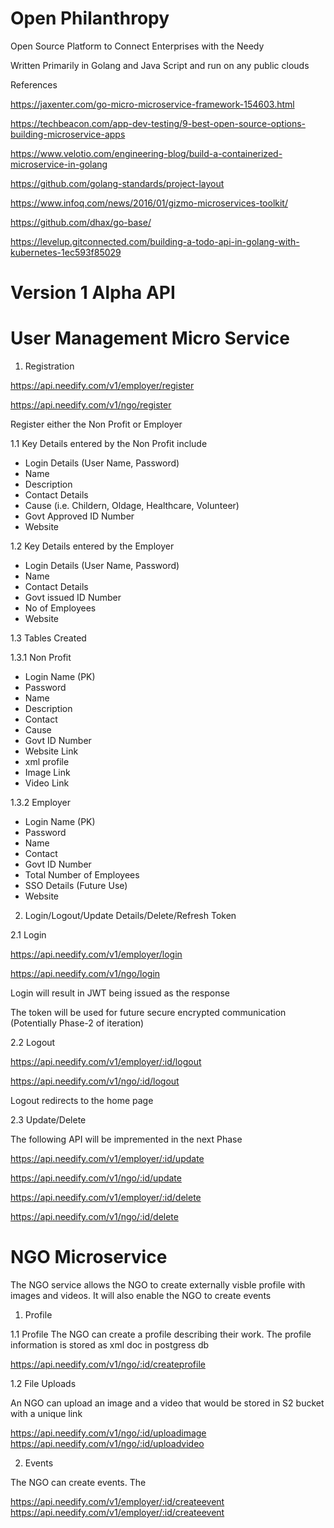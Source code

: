 # Open Philanthropy
Open Source Platform to Connect Enterprises with the Needy

Written Primarily in Golang and Java Script and run on any public clouds

References

https://jaxenter.com/go-micro-microservice-framework-154603.html

https://techbeacon.com/app-dev-testing/9-best-open-source-options-building-microservice-apps

https://www.velotio.com/engineering-blog/build-a-containerized-microservice-in-golang

https://github.com/golang-standards/project-layout

https://www.infoq.com/news/2016/01/gizmo-microservices-toolkit/

https://github.com/dhax/go-base/

https://levelup.gitconnected.com/building-a-todo-api-in-golang-with-kubernetes-1ec593f85029



# Version 1 Alpha API

# User Management Micro Service

1. Registration

https://api.needify.com/v1/employer/register

https://api.needify.com/v1/ngo/register

Register either the Non Profit or Employer

1.1 Key Details entered by the Non Profit include

- Login Details (User Name, Password)
- Name
- Description
- Contact Details
- Cause (i.e. Childern, Oldage, Healthcare, Volunteer)
- Govt Approved ID Number
- Website

1.2 Key Details entered by the Employer

- Login Details (User Name, Password)
- Name
- Contact Details
- Govt issued ID Number
- No of Employees
- Website


1.3 Tables Created

1.3.1 Non Profit

- Login Name (PK)
- Password
- Name
- Description
- Contact
- Cause
- Govt ID Number
- Website Link
- xml profile
- Image Link
- Video Link

1.3.2 Employer

- Login Name (PK)
- Password
- Name
- Contact
- Govt ID Number
- Total Number of Employees
- SSO Details (Future Use)
- Website

2. Login/Logout/Update Details/Delete/Refresh Token

2.1 Login

https://api.needify.com/v1/employer/login

https://api.needify.com/v1/ngo/login

Login will result in JWT being issued as the response

The token will be used for future secure encrypted communication (Potentially Phase-2 of iteration)

2.2 Logout

https://api.needify.com/v1/employer/:id/logout

https://api.needify.com/v1/ngo/:id/logout

Logout redirects to the home page

2.3 Update/Delete

The following API will be impremented in the next Phase

https://api.needify.com/v1/employer/:id/update

https://api.needify.com/v1/ngo/:id/update

https://api.needify.com/v1/employer/:id/delete

https://api.needify.com/v1/ngo/:id/delete

# NGO Microservice

The NGO service allows the NGO to create externally visble profile with images and videos. It will also enable the NGO to create events 

1. Profile

1.1 Profile
The NGO can create a profile describing their work. The profile information is stored as xml doc in postgress db

https://api.needify.com/v1/ngo/:id/createprofile

1.2 File Uploads

An NGO can upload an image and a video that would be stored in S2 bucket with a unique link

https://api.needify.com/v1/ngo/:id/uploadimage
https://api.needify.com/v1/ngo/:id/uploadvideo

2. Events

The NGO can create events. The 

https://api.needify.com/v1/employer/:id/createevent
https://api.needify.com/v1/employer/:id/createevent

